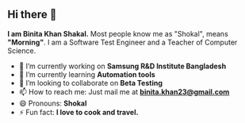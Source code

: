 ## Hi there 👋


**I am Binita Khan Shakal.** Most people know me as "Shokal", means **"Morning"**. I am a Software Test Engineer and a Teacher of Computer Science. 



- 🔭 I’m currently working on **Samsung R&D Institute Bangladesh**
- 🌱 I’m currently learning **Automation tools**
- 👯 I’m looking to collaborate on **Beta Testing**
- 📫 How to reach me: Just mail me at **binita.khan23@gmail.com**
- 😄 Pronouns: **Shokal**
- ⚡ Fun fact: **I love to cook and travel.** 
